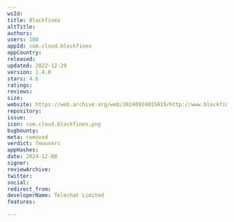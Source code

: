 ```yaml
---
wsId: 
title: Blockfinex
altTitle: 
authors: 
users: 100
appId: com.cloud.blockfinex
appCountry: 
released: 
updated: 2022-12-29
version: 1.4.0
stars: 4.6
ratings: 
reviews: 
size: 
website: https://web.archive.org/web/20240924015019/http://www.blockfinex.com/
repository: 
issue: 
icon: com.cloud.blockfinex.png
bugbounty: 
meta: removed
verdict: fewusers
appHashes: 
date: 2024-12-08
signer: 
reviewArchive: 
twitter: 
social: 
redirect_from: 
developerName: Telechat Limited
features: 

---
```


